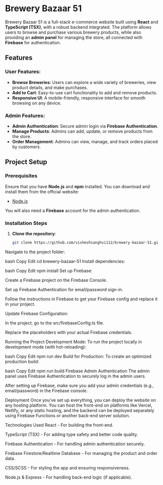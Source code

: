# Brewery Bazaar 51

Brewery Bazaar 51 is a full-stack e-commerce website built using **React** and **TypeScript (TSX)**, with a robust backend integrated. The platform allows users to browse and purchase various brewery products, while also providing an **admin panel** for managing the store, all connected with **Firebase** for authentication.

## Features

### User Features:
- **Browse Breweries**: Users can explore a wide variety of breweries, view product details, and make purchases.
- **Add to Cart**: Easy-to-use cart functionality to add and remove products.
- **Responsive UI**: A mobile-friendly, responsive interface for smooth browsing on any device.

### Admin Features:
- **Admin Authentication**: Secure admin login via **Firebase Authentication**.
- **Manage Products**: Admins can add, update, or remove products from the store.
- **Order Management**: Admins can view, manage, and track orders placed by customers.

## Project Setup

### Prerequisites

Ensure that you have **Node.js** and **npm** installed. You can download and install them from the official website:

- [Node.js](https://nodejs.org/)

You will also need a **Firebase** account for the admin authentication.

### Installation Steps

1. **Clone the repository**:
   ```bash
   git clone https://github.com/visheshsanghvi112/brewery-bazaar-51.git

Navigate to the project folder:

bash
Copy
Edit
cd brewery-bazaar-51
Install dependencies:

bash
Copy
Edit
npm install
Set up Firebase:

Create a Firebase project on the Firebase Console.

Set up Firebase Authentication for email/password sign-in.

Follow the instructions in Firebase to get your Firebase config and replace it in your project.

Update Firebase Configuration:

In the project, go to the src/firebaseConfig.ts file.

Replace the placeholders with your actual Firebase credentials.

Running the Project
Development Mode: To run the project locally in development mode (with hot-reloading):

bash
Copy
Edit
npm run dev
Build for Production: To create an optimized production build:

bash
Copy
Edit
npm run build
Firebase Admin Authentication
The admin panel uses Firebase Authentication to securely log in the admin users.

After setting up Firebase, make sure you add your admin credentials (e.g., email/password) in the Firebase console.

Deployment
Once you've set up everything, you can deploy the website on any hosting platform. You can host the front-end on platforms like Vercel, Netlify, or any static hosting, and the backend can be deployed separately using Firebase Functions or another back-end server solution.

Technologies Used
React - For building the front-end.

TypeScript (TSX) - For adding type safety and better code quality.

Firebase Authentication - For handling admin authentication securely.

Firebase Firestore/Realtime Database - For managing the product and order data.

CSS/SCSS - For styling the app and ensuring responsiveness.

Node.js & Express - For handling back-end logic (if applicable).


